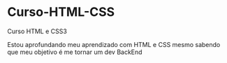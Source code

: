 # Curso-HTML-CSS
 Curso  HTML e CSS3
 
 Estou aprofundando meu aprendizado com HTML e CSS mesmo sabendo que meu objetivo é me tornar um dev BackEnd

